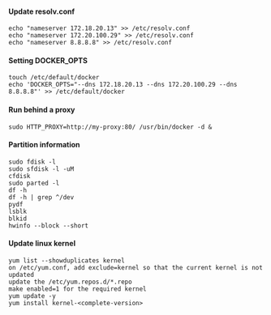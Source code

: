 
#### Update resolv.conf
```
echo "nameserver 172.18.20.13" >> /etc/resolv.conf
echo "nameserver 172.20.100.29" >> /etc/resolv.conf
echo "nameserver 8.8.8.8" >> /etc/resolv.conf
```

#### Setting DOCKER_OPTS
```
touch /etc/default/docker
echo 'DOCKER_OPTS="--dns 172.18.20.13 --dns 172.20.100.29 --dns 8.8.8.8"' >> /etc/default/docker
```

#### Run behind a proxy
```
sudo HTTP_PROXY=http://my-proxy:80/ /usr/bin/docker -d &
```

#### Partition information
```
sudo fdisk -l
sudo sfdisk -l -uM
cfdisk 
sudo parted -l
df -h
df -h | grep ^/dev
pydf
lsblk
blkid
hwinfo --block --short
```

#### Update linux kernel
```
yum list --showduplicates kernel
on /etc/yum.conf, add exclude=kernel so that the current kernel is not updated
update the /etc/yum.repos.d/*.repo
make enabled=1 for the required kernel
yum update -y
yum install kernel-<complete-version>
```
